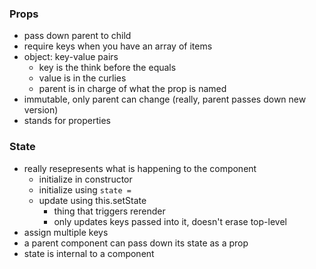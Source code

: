 ### Props
- pass down parent to child
- require keys when you have an array of items
- object: key-value pairs
  - key is the think before the equals
  - value is in the curlies
  - parent is in charge of what the prop is named
- immutable, only parent can change (really, parent passes down new version)
- stands for properties


### State
- really resepresents what is happening to the component
  - initialize in constructor
  - initialize using `state = `
  - update using this.setState
    - thing that triggers rerender
    - only updates keys passed into it, doesn't erase top-level
- assign multiple keys
- a parent component can pass down its state as a prop
- state is internal to a component